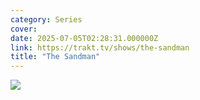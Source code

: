 ```yaml
---
category: Series
cover: 
date: 2025-07-05T02:28:31.000000Z
link: https://trakt.tv/shows/the-sandman
title: "The Sandman"
---
```


![](https://walter-r2.trakt.tv/images/shows/000/149/786/fanarts/thumb/2c966fe93c.jpg)